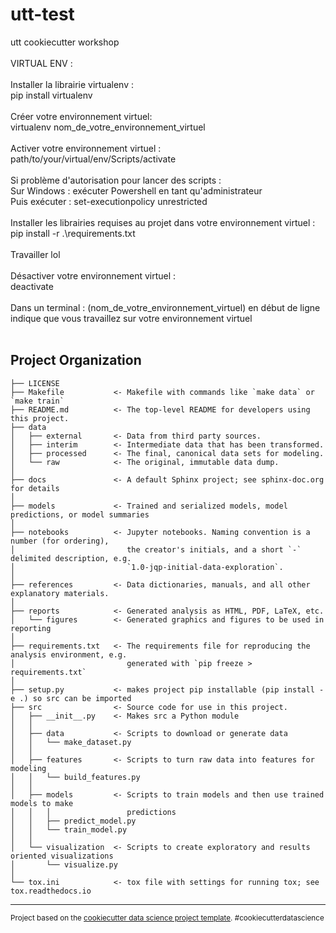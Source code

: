 utt-test
==============================

utt cookiecutter workshop
<br/><br/>
VIRTUAL ENV :
<br/><br/>
Installer la librairie virtualenv :<br/> 
pip install virtualenv
<br/><br/>
Créer votre environnement virtuel:<br/> 
virtualenv nom_de_votre_environnement_virtuel
<br/><br/>
Activer votre environnement virtuel :<br/> 
path/to/your/virtual/env/Scripts/activate
<br/><br/>
Si problème d'autorisation pour lancer des scripts : <br/>
Sur Windows : exécuter Powershell en tant qu'administrateur <br/>
Puis exécuter : set-executionpolicy unrestricted
<br/><br/>
Installer les librairies requises au projet dans votre environnement virtuel :<br/> 
pip install -r .\requirements.txt
<br/><br/>
Travailler lol
<br/><br/> 
Désactiver votre environnement virtuel :<br/> 
deactivate
<br/><br/> 
Dans un terminal :
(nom_de_votre_environnement_virtuel) en début de ligne indique que vous travaillez sur votre environnement virtuel
<br/><br/>    
 
Project Organization
------------

    ├── LICENSE
    ├── Makefile           <- Makefile with commands like `make data` or `make train`
    ├── README.md          <- The top-level README for developers using this project.
    ├── data
    │   ├── external       <- Data from third party sources.
    │   ├── interim        <- Intermediate data that has been transformed.
    │   ├── processed      <- The final, canonical data sets for modeling.
    │   └── raw            <- The original, immutable data dump.
    │
    ├── docs               <- A default Sphinx project; see sphinx-doc.org for details
    │
    ├── models             <- Trained and serialized models, model predictions, or model summaries
    │
    ├── notebooks          <- Jupyter notebooks. Naming convention is a number (for ordering),
    │                         the creator's initials, and a short `-` delimited description, e.g.
    │                         `1.0-jqp-initial-data-exploration`.
    │
    ├── references         <- Data dictionaries, manuals, and all other explanatory materials.
    │
    ├── reports            <- Generated analysis as HTML, PDF, LaTeX, etc.
    │   └── figures        <- Generated graphics and figures to be used in reporting
    │
    ├── requirements.txt   <- The requirements file for reproducing the analysis environment, e.g.
    │                         generated with `pip freeze > requirements.txt`
    │
    ├── setup.py           <- makes project pip installable (pip install -e .) so src can be imported
    ├── src                <- Source code for use in this project.
    │   ├── __init__.py    <- Makes src a Python module
    │   │
    │   ├── data           <- Scripts to download or generate data
    │   │   └── make_dataset.py
    │   │
    │   ├── features       <- Scripts to turn raw data into features for modeling
    │   │   └── build_features.py
    │   │
    │   ├── models         <- Scripts to train models and then use trained models to make
    │   │   │                 predictions
    │   │   ├── predict_model.py
    │   │   └── train_model.py
    │   │
    │   └── visualization  <- Scripts to create exploratory and results oriented visualizations
    │       └── visualize.py
    │
    └── tox.ini            <- tox file with settings for running tox; see tox.readthedocs.io


--------

<p><small>Project based on the <a target="_blank" href="https://drivendata.github.io/cookiecutter-data-science/">cookiecutter data science project template</a>. #cookiecutterdatascience</small></p>
